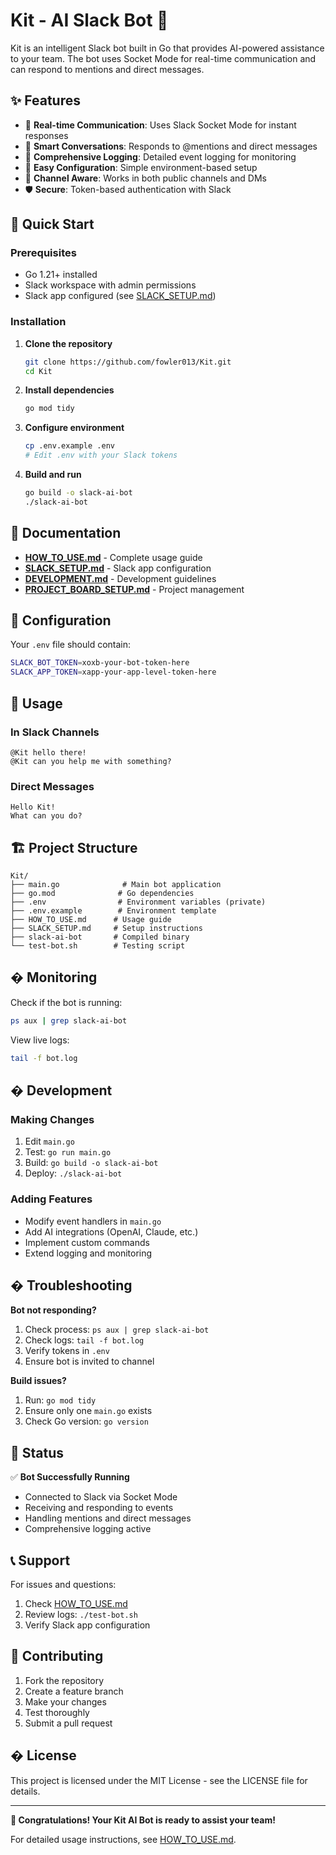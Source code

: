 # Kit - AI Slack Bot 🤖

Kit is an intelligent Slack bot built in Go that provides AI-powered assistance to your team. The bot uses Socket Mode for real-time communication and can respond to mentions and direct messages.

## ✨ Features

- 🚀 **Real-time Communication**: Uses Slack Socket Mode for instant responses
- 💬 **Smart Conversations**: Responds to @mentions and direct messages
- 📝 **Comprehensive Logging**: Detailed event logging for monitoring
- 🔧 **Easy Configuration**: Simple environment-based setup
- 🎯 **Channel Aware**: Works in both public channels and DMs
- 🛡️ **Secure**: Token-based authentication with Slack

## 🚀 Quick Start

### Prerequisites
- Go 1.21+ installed
- Slack workspace with admin permissions
- Slack app configured (see [SLACK_SETUP.md](SLACK_SETUP.md))

### Installation

1. **Clone the repository**
   ```bash
   git clone https://github.com/fowler013/Kit.git
   cd Kit
   ```

2. **Install dependencies**
   ```bash
   go mod tidy
   ```

3. **Configure environment**
   ```bash
   cp .env.example .env
   # Edit .env with your Slack tokens
   ```

4. **Build and run**
   ```bash
   go build -o slack-ai-bot
   ./slack-ai-bot
   ```

## 📖 Documentation

- **[HOW_TO_USE.md](HOW_TO_USE.md)** - Complete usage guide
- **[SLACK_SETUP.md](SLACK_SETUP.md)** - Slack app configuration
- **[DEVELOPMENT.md](DEVELOPMENT.md)** - Development guidelines
- **[PROJECT_BOARD_SETUP.md](PROJECT_BOARD_SETUP.md)** - Project management

## 🔧 Configuration

Your `.env` file should contain:
```bash
SLACK_BOT_TOKEN=xoxb-your-bot-token-here
SLACK_APP_TOKEN=xapp-your-app-level-token-here
```

## 💬 Usage

### In Slack Channels
```
@Kit hello there!
@Kit can you help me with something?
```

### Direct Messages
```
Hello Kit!
What can you do?
```

## 🏗️ Project Structure

```
Kit/
├── main.go              # Main bot application
├── go.mod              # Go dependencies
├── .env                # Environment variables (private)
├── .env.example        # Environment template
├── HOW_TO_USE.md      # Usage guide
├── SLACK_SETUP.md     # Setup instructions
├── slack-ai-bot       # Compiled binary
└── test-bot.sh        # Testing script
```

## � Monitoring

Check if the bot is running:
```bash
ps aux | grep slack-ai-bot
```

View live logs:
```bash
tail -f bot.log
```

## �️ Development

### Making Changes
1. Edit `main.go`
2. Test: `go run main.go`
3. Build: `go build -o slack-ai-bot`
4. Deploy: `./slack-ai-bot`

### Adding Features
- Modify event handlers in `main.go`
- Add AI integrations (OpenAI, Claude, etc.)
- Implement custom commands
- Extend logging and monitoring

## � Troubleshooting

**Bot not responding?**
1. Check process: `ps aux | grep slack-ai-bot`
2. Check logs: `tail -f bot.log`
3. Verify tokens in `.env`
4. Ensure bot is invited to channel

**Build issues?**
1. Run: `go mod tidy`
2. Ensure only one `main.go` exists
3. Check Go version: `go version`

## 🎯 Status

✅ **Bot Successfully Running**
- Connected to Slack via Socket Mode
- Receiving and responding to events
- Handling mentions and direct messages
- Comprehensive logging active

## 📞 Support

For issues and questions:
1. Check [HOW_TO_USE.md](HOW_TO_USE.md)
2. Review logs: `./test-bot.sh`
3. Verify Slack app configuration

## 🤝 Contributing

1. Fork the repository
2. Create a feature branch
3. Make your changes
4. Test thoroughly
5. Submit a pull request

## � License

This project is licensed under the MIT License - see the LICENSE file for details.

---

**🎉 Congratulations! Your Kit AI Bot is ready to assist your team!** 

For detailed usage instructions, see [HOW_TO_USE.md](HOW_TO_USE.md).
